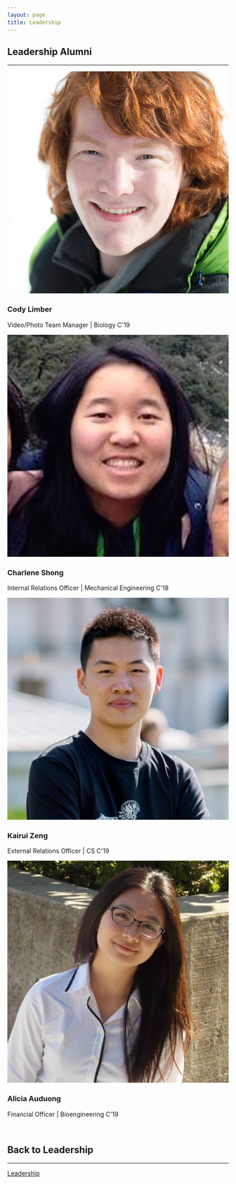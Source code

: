 ```yaml
---
layout: page
title: Leadership
---
```


## Leadership Alumni
<hr>

<section class="people">
	<article>
		<span class="image">
			<img src="images/headshots/cody.jpg" alt="" />
		</span>
		<h3>Cody Limber</h3>
		<p>Video/Photo Team Manager | Biology C'19</p>
	</article>
	<article>
		<span class="image">
			<img src="images/headshots/charlene.jpg" alt="" />
		</span>
		<h3>Charlene Shong</h3>
		<p>Internal Relations Officer | Mechanical Engineering C'18</p>
	</article>
	<article>
		<span class="image">
			<img src="images/headshots/kairui.jpg" alt="" />
		</span>
		<h3>Kairui Zeng</h3>
		<p>External Relations Officer | CS C'19</p>
	</article>
	<article>
		<span class="image">
			<img src="images/headshots/alicia.jpg" alt="" />
		</span>
		<h3>Alicia Auduong</h3>
		<p>Financial Officer | Bioengineering C'19</p>
	</article>
</section>

<br>

## Back to Leadership
<hr>

<a href="leadership.html" class="button">Leadership</a>



